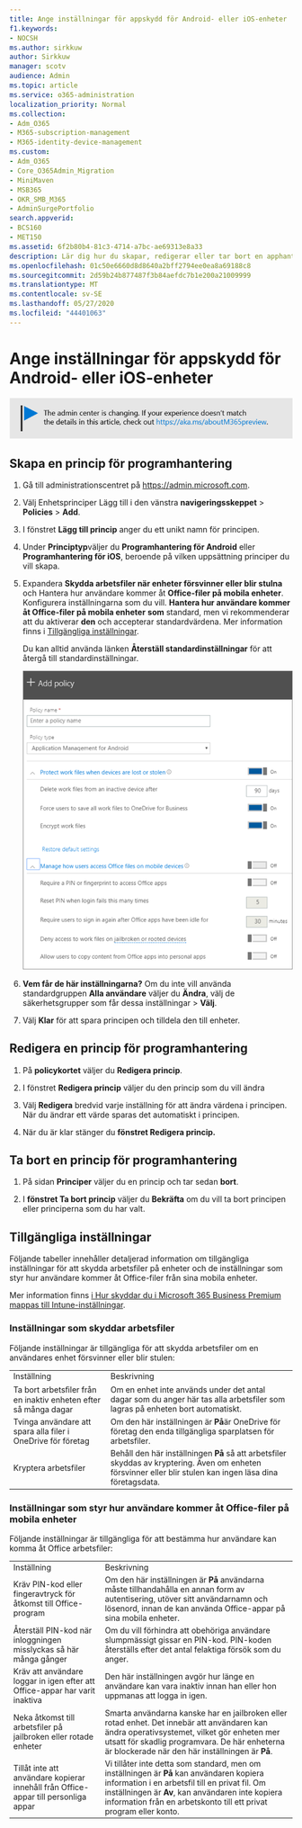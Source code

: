 ```yaml
---
title: Ange inställningar för appskydd för Android- eller iOS-enheter
f1.keywords:
- NOCSH
ms.author: sirkkuw
author: Sirkkuw
manager: scotv
audience: Admin
ms.topic: article
ms.service: o365-administration
localization_priority: Normal
ms.collection:
- Adm_O365
- M365-subscription-management
- M365-identity-device-management
ms.custom:
- Adm_O365
- Core_O365Admin_Migration
- MiniMaven
- MSB365
- OKR_SMB_M365
- AdminSurgePortfolio
search.appverid:
- BCS160
- MET150
ms.assetid: 6f2b80b4-81c3-4714-a7bc-ae69313e8a33
description: Lär dig hur du skapar, redigerar eller tar bort en apphanteringsprincip och skyddar arbetsfiler på Android- eller iOS-enheter.
ms.openlocfilehash: 01c50e6660d8d8640a2bff2794ee0ea8a69188c8
ms.sourcegitcommit: 2d59b24b877487f3b84aefdc7b1e200a21009999
ms.translationtype: MT
ms.contentlocale: sv-SE
ms.lasthandoff: 05/27/2020
ms.locfileid: "44401063"
---
```

# <a name="set-app-protection-settings-for-android-or-ios-devices"></a>Ange inställningar för appskydd för Android- eller iOS-enheter

![Banner som pekar på https://aka.ms/aboutM365preview .](../media/m365admincenterchanging.png)

## <a name="create-an-app-management-policy"></a>Skapa en princip för programhantering

1. Gå till administrationscentret på <a href="https://go.microsoft.com/fwlink/p/?linkid=837890" target="_blank">https://admin.microsoft.com</a>. 
    
2. Välj Enhetsprinciper Lägg till i den vänstra **navigeringsskeppet** \> **Policies** \> **Add**.
  
3. I fönstret **Lägg till princip** anger du ett unikt namn för principen. 
    
4. Under **Principtyp**väljer du **Programhantering för Android** eller **Programhantering för iOS**, beroende på vilken uppsättning principer du vill skapa. 
    
5. Expandera **Skydda arbetsfiler när enheter försvinner eller blir stulna** och Hantera hur användare kommer åt **Office-filer på mobila enheter**. Konfigurera inställningarna som du vill. **Hantera hur användare kommer åt Office-filer på mobila enheter** **som** standard, men vi rekommenderar att du aktiverar **den** och accepterar standardvärdena. Mer information finns i [Tillgängliga inställningar](#available-settings). 
    
    Du kan alltid använda länken **Återställ standardinställningar** för att återgå till standardinställningar. 
    
    ![Screenshot of Create a policy with Application management for Android selected](../media/eabbe06d-ac0a-4f3a-8630-68c808b1e662.png)
  
6. **Vem får de här inställningarna?** Om du inte vill använda standardgruppen **Alla användare** väljer du **Ändra**, välj de säkerhetsgrupper som får dessa inställningar \> **Välj**.
    
7. Välj **Klar** för att spara principen och tilldela den till enheter. 
    
## <a name="edit-an-app-management-policy"></a>Redigera en princip för programhantering

1. På **policykortet** väljer du **Redigera princip**.
    
2. I fönstret **Redigera princip** väljer du den princip som du vill ändra 
    
3. Välj **Redigera** bredvid varje inställning för att ändra värdena i principen. När du ändrar ett värde sparas det automatiskt i principen.
    
4. När du är klar stänger du **fönstret Redigera princip.** 
    
## <a name="delete-an-app-management-policy"></a>Ta bort en princip för programhantering

1. På sidan **Principer** väljer du en princip och tar sedan **bort**.
    
2. I **fönstret Ta bort princip** väljer du **Bekräfta** om du vill ta bort principen eller principerna som du har valt. 
    
## <a name="available-settings"></a>Tillgängliga inställningar

Följande tabeller innehåller detaljerad information om tillgängliga inställningar för att skydda arbetsfiler på enheter och de inställningar som styr hur användare kommer åt Office-filer från sina mobila enheter.
  
 Mer information finns [i Hur skyddar du i Microsoft 365 Business Premium mappas till Intune-inställningar](map-protection-features-to-intune-settings.md). 
  
### <a name="settings-that-protect-work-files"></a>Inställningar som skyddar arbetsfiler

Följande inställningar är tillgängliga för att skydda arbetsfiler om en användares enhet försvinner eller blir stulen:
  
|||
|:-----|:-----|
|Inställning  <br/> |Beskrivning  <br/> |
|Ta bort arbetsﬁler från en inaktiv enheten efter så många dagar  <br/> |Om en enhet inte används under det antal dagar som du anger här tas alla arbetsfiler som lagras på enheten bort automatiskt.  <br/> |
|Tvinga användare att spara alla filer i OneDrive för företag  <br/> |Om den här inställningen är **På**är OneDrive för företag den enda tillgängliga sparplatsen för arbetsfiler.  <br/> |
|Kryptera arbetsfiler  <br/> |Behåll den här inställningen **På** så att arbetsfiler skyddas av kryptering. Även om enheten försvinner eller blir stulen kan ingen läsa dina företagsdata.  <br/> |
   
### <a name="settings-that-control-how-users-access-office-files-on-mobile-devices"></a>Inställningar som styr hur användare kommer åt Office-filer på mobila enheter

Följande inställningar är tillgängliga för att bestämma hur användare kan komma åt Office arbetsfiler:
  
|||
|:-----|:-----|
|Inställning  <br/> |Beskrivning  <br/> |
|Kräv PIN-kod eller fingeravtryck för åtkomst till Office-program  <br/> |Om den här inställningen är **På** användarna måste tillhandahålla en annan form av autentisering, utöver sitt användarnamn och lösenord, innan de kan använda Office-appar på sina mobila enheter.<br/> |
|Återställ PIN-kod när inloggningen misslyckas så här många gånger  <br/> |Om du vill förhindra att obehöriga användare slumpmässigt gissar en PIN-kod. PIN-koden återställs efter det antal felaktiga försök som du anger.  <br/> |
|Kräv att användare loggar in igen efter att Office-appar har varit inaktiva  <br/> |Den här inställningen avgör hur länge en användare kan vara inaktiv innan han eller hon uppmanas att logga in igen.  <br/> |
|Neka åtkomst till arbetsfiler på jailbroken eller rotade enheter  <br/> |Smarta användarna kanske har en jailbroken eller rotad enhet. Det innebär att användaren kan ändra operativsystemet, vilket gör enheten mer utsatt för skadlig programvara. De här enheterna är blockerade när den här inställningen är **På**.  <br/> |
|Tillåt inte att användare kopierar innehåll från Office-appar till personliga appar  <br/> |Vi tillåter inte detta som standard, men om inställningen är **På** kan användaren kopiera information i en arbetsfil till en privat fil. Om inställningen är **Av**, kan användaren inte kopiera information från en arbetskonto till ett privat program eller konto.  <br/> |

